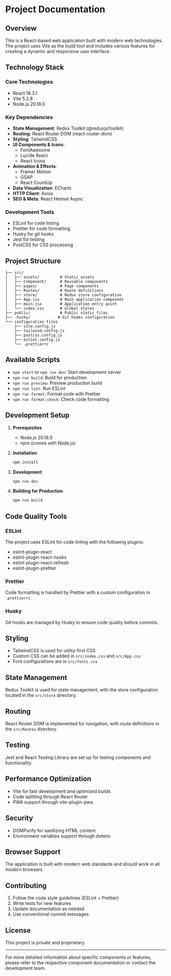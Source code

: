 # Project Documentation

## Overview
This is a React-based web application built with modern web technologies. The project uses Vite as the build tool and includes various features for creating a dynamic and responsive user interface.

## Technology Stack

### Core Technologies
- React 18.3.1
- Vite 5.2.8
- Node.js 20.18.0

### Key Dependencies
- **State Management**: Redux Toolkit (@reduxjs/toolkit)
- **Routing**: React Router DOM (react-router-dom)
- **Styling**: TailwindCSS
- **UI Components & Icons**:
  - FontAwesome
  - Lucide React
  - React Icons
- **Animation & Effects**:
  - Framer Motion
  - GSAP
  - React CountUp
- **Data Visualization**: ECharts
- **HTTP Client**: Axios
- **SEO & Meta**: React Helmet Async

### Development Tools
- ESLint for code linting
- Prettier for code formatting
- Husky for git hooks
- Jest for testing
- PostCSS for CSS processing

## Project Structure
```
├── src/
│   ├── assets/         # Static assets
│   ├── Component/      # Reusable components
│   ├── pages/          # Page components
│   ├── Routes/         # Route definitions
│   ├── store/          # Redux store configuration
│   ├── App.jsx         # Main application component
│   ├── main.jsx        # Application entry point
│   └── index.css       # Global styles
├── public/             # Public static files
├── .husky/            # Git hooks configuration
└── configuration files
    ├── vite.config.js
    ├── tailwind.config.js
    ├── postcss.config.js
    ├── eslint.config.js
    └── .prettierrc
```

## Available Scripts

- `npm start` or `npm run dev`: Start development server
- `npm run build`: Build for production
- `npm run preview`: Preview production build
- `npm run lint`: Run ESLint
- `npm run format`: Format code with Prettier
- `npm run format:check`: Check code formatting

## Development Setup

1. **Prerequisites**
   - Node.js 20.18.0
   - npm (comes with Node.js)

2. **Installation**
   ```bash
   npm install
   ```

3. **Development**
   ```bash
   npm run dev
   ```

4. **Building for Production**
   ```bash
   npm run build
   ```

## Code Quality Tools

### ESLint
The project uses ESLint for code linting with the following plugins:
- eslint-plugin-react
- eslint-plugin-react-hooks
- eslint-plugin-react-refresh
- eslint-plugin-prettier

### Prettier
Code formatting is handled by Prettier with a custom configuration in `.prettierrc`.

### Husky
Git hooks are managed by Husky to ensure code quality before commits.

## Styling
- TailwindCSS is used for utility-first CSS
- Custom CSS can be added in `src/index.css` and `src/App.css`
- Font configurations are in `src/fonts.css`

## State Management
Redux Toolkit is used for state management, with the store configuration located in the `src/store` directory.

## Routing
React Router DOM is implemented for navigation, with route definitions in the `src/Routes` directory.

## Testing
Jest and React Testing Library are set up for testing components and functionality.

## Performance Optimization
- Vite for fast development and optimized builds
- Code splitting through React Router
- PWA support through vite-plugin-pwa

## Security
- DOMPurify for sanitizing HTML content
- Environment variables support through dotenv

## Browser Support
The application is built with modern web standards and should work in all modern browsers.

## Contributing
1. Follow the code style guidelines (ESLint + Prettier)
2. Write tests for new features
3. Update documentation as needed
4. Use conventional commit messages

## License
This project is private and proprietary.

---

For more detailed information about specific components or features, please refer to the respective component documentation or contact the development team. 